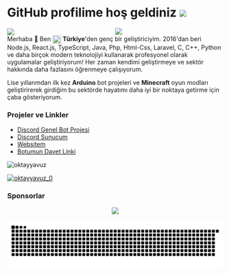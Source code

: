 <h1>GitHub profilime hoş geldiniz  <img src="https://media.giphy.com/media/Q7LHmoFwVP6Yc1swZs/giphy.gif" height="30px"></h1>

<img width="50%" align="right" src="https://github-readme-stats.vercel.app/api?username=oktayyavuz&count_private=true&show_icons=true&theme=dark&hide_border=true&include_all_commits=true">
<img width="50%" height="1px" align="right" src="https://i.imgur.com/DkKayja.png">
<img width="50%" align="right" src="https://github-readme-stats.vercel.app/api/top-langs/?username=oktayyavuz&theme=dark&hide_border=true&layout=compact">

Merhaba 👋 Ben  <img width="20" height="20" align="center" src="https://i.imgur.com/ff547ZT.png"> **Türkiye**'den genç bir geliştiriciyim. 2016'dan beri Node.js, React.js, TypeScript, Java, Php, Html-Css, Laravel, C, C++, Python ve daha birçok modern teknolojiyi kullanarak profesyonel olarak uygulamalar geliştiriyorum! Her zaman kendimi geliştirmeye ve sektör hakkında daha fazlasını öğrenmeye çalışıyorum. 

Lise yıllarımdan ilk kez **Arduino** bot projeleri ve **Minecraft** oyun modları geliştirirerek girdiğim bu sektörde hayatımı daha iyi bir noktaya getirme için çaba gösteriyorum.

### Projeler ve Linkler

- [Discord Genel Bot Projesi](https://github.com/oktayyavuz/Rimuru-Discord.js-v14-Bot)
- [Discord Sunucum](https://discord.gg/2xp5Vn4DVt)
- [Websitem](https://oktaydev.com.tr)
- [Botumun Davet Linki](https://discord.com/oauth2/authorize?client_id=1229312139517235281&permissions=8&scope=bot+applications.commands)

<p align="left">
  <img src="https://komarev.com/ghpvc/?username=oktayyavuz&label=Profile%20views&color=0e75b6&style=flat" alt="oktayyavuz" />
</p>

<p align="left">
  <a href="https://twitter.com/oktayyavuz_0" target="_blank">
    <img src="https://img.shields.io/twitter/follow/oktayyavuz_0?logo=twitter&style=for-the-badge" alt="oktayyavuz_0" />
  </a>
</p>

### Sponsorlar

<p align="center">
  <a href="https://www.oksitweb.com">
    <img src='https://www.oksitweb.com/resources/uploads/logo/2024-03-03/wisecp-turkiye-nin-dijital-hizmetler-otomasyonu.png' />
  </a>
</p>





<div align="center">
  <picture>
    <source media="(prefers-color-scheme: dark)" srcset="https://raw.githubusercontent.com/CagatayAkkas/CagatayAkkas/output/github-contribution-grid-snake-dark.svg">
    <source media="(prefers-color-scheme: light)" srcset="https://raw.githubusercontent.com/CagatayAkkas/CagatayAkkas/output/github-contribution-grid-snake.svg">
    <img alt="github contribution grid snake animation" src="https://raw.githubusercontent.com/CagatayAkkas/CagatayAkkas/output/github-contribution-grid-snake.svg">
  </picture>
</div>
